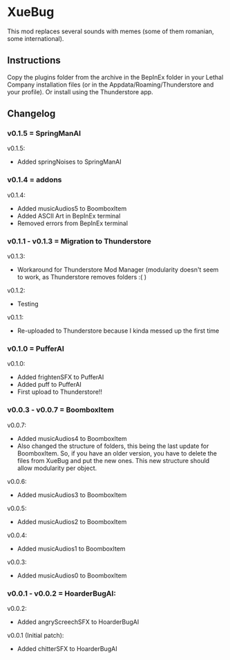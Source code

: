 # XueBug
This mod replaces several sounds with memes (some of them romanian, some international).

## Instructions

Copy the plugins folder from the archive in the BepInEx folder in your Lethal Company installation files (or in the Appdata/Roaming/Thunderstore and your profile). Or install using the Thunderstore app.

## Changelog

### v0.1.5 = SpringManAI

v0.1.5:
- Added springNoises to SpringManAI

### v0.1.4 = addons

v0.1.4:
- Added musicAudios5 to BoomboxItem
- Added ASCII Art in BepInEx terminal
- Removed errors from BepInEx terminal

### v0.1.1 - v0.1.3 = Migration to Thunderstore

v0.1.3:
- Workaround for Thunderstore Mod Manager (modularity doesn't seem to work, as Thunderstore removes folders :( )

v0.1.2:
- Testing

v0.1.1:
- Re-uploaded to Thunderstore because I kinda messed up the first time

### v0.1.0 = PufferAI

v0.1.0:
- Added frightenSFX to PufferAI
- Added puff to PufferAI
- First upload to Thunderstore!!

### v0.0.3 - v0.0.7 = BoomboxItem

v0.0.7:
- Added musicAudios4 to BoomboxItem
- Also changed the structure of folders, this being the last update for BoomboxItem. So, if you have an older version, you have to delete the files from XueBug and put the new ones. This new structure should allow modularity per object.

v0.0.6:
- Added musicAudios3 to BoomboxItem

v0.0.5:
- Added musicAudios2 to BoomboxItem

v0.0.4:
- Added musicAudios1 to BoomboxItem

v0.0.3:
- Added musicAudios0 to BoomboxItem

### v0.0.1 - v0.0.2 = HoarderBugAI:

v0.0.2:
- Added angryScreechSFX to HoarderBugAI

v0.0.1 (Initial patch):
- Added chitterSFX to HoarderBugAI

